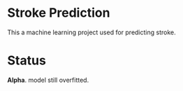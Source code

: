 # Stroke Prediction
This a machine learning project used for predicting stroke.

# Status
**Alpha**. model still overfitted.